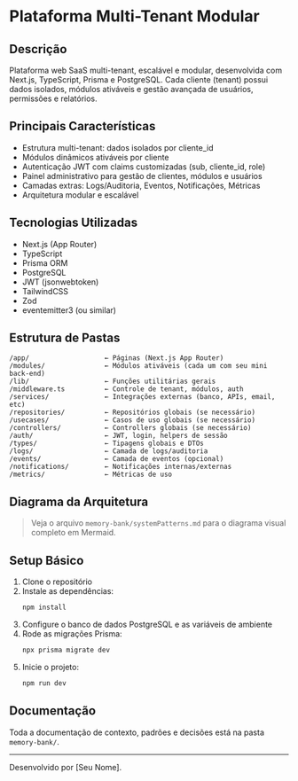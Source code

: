 # Plataforma Multi-Tenant Modular

## Descrição
Plataforma web SaaS multi-tenant, escalável e modular, desenvolvida com Next.js, TypeScript, Prisma e PostgreSQL. Cada cliente (tenant) possui dados isolados, módulos ativáveis e gestão avançada de usuários, permissões e relatórios.

## Principais Características
- Estrutura multi-tenant: dados isolados por cliente_id
- Módulos dinâmicos ativáveis por cliente
- Autenticação JWT com claims customizadas (sub, cliente_id, role)
- Painel administrativo para gestão de clientes, módulos e usuários
- Camadas extras: Logs/Auditoria, Eventos, Notificações, Métricas
- Arquitetura modular e escalável

## Tecnologias Utilizadas
- Next.js (App Router)
- TypeScript
- Prisma ORM
- PostgreSQL
- JWT (jsonwebtoken)
- TailwindCSS
- Zod
- eventemitter3 (ou similar)

## Estrutura de Pastas
```
/app/                   ← Páginas (Next.js App Router)
/modules/               ← Módulos ativáveis (cada um com seu mini back-end)
/lib/                   ← Funções utilitárias gerais
/middleware.ts          ← Controle de tenant, módulos, auth
/services/              ← Integrações externas (banco, APIs, email, etc)
/repositories/          ← Repositórios globais (se necessário)
/usecases/              ← Casos de uso globais (se necessário)
/controllers/           ← Controllers globais (se necessário)
/auth/                  ← JWT, login, helpers de sessão
/types/                 ← Tipagens globais e DTOs
/logs/                  ← Camada de logs/auditoria
/events/                ← Camada de eventos (opcional)
/notifications/         ← Notificações internas/externas
/metrics/               ← Métricas de uso
```

## Diagrama da Arquitetura

> Veja o arquivo `memory-bank/systemPatterns.md` para o diagrama visual completo em Mermaid.

## Setup Básico
1. Clone o repositório
2. Instale as dependências:
   ```bash
   npm install
   ```
3. Configure o banco de dados PostgreSQL e as variáveis de ambiente
4. Rode as migrações Prisma:
   ```bash
   npx prisma migrate dev
   ```
5. Inicie o projeto:
   ```bash
   npm run dev
   ```

## Documentação
Toda a documentação de contexto, padrões e decisões está na pasta `memory-bank/`.

---

Desenvolvido por [Seu Nome]. 